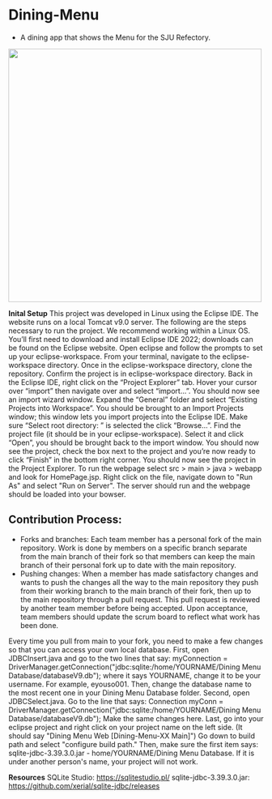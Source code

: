# Dining-Menu
* A dining app that shows the Menu for the SJU Refectory.
<img src="https://user-images.githubusercontent.com/61028069/204590164-ec0885db-7ba0-4670-954c-2e6e27454779.png" width= "500" height = "500">

**Inital Setup**
  This project was developed in Linux using the Eclipse IDE. The website runs on a local Tomcat v9.0 server. The following are the steps necessary to run the project. We recommend working within a Linux OS. You’ll first need to download and install Eclipse IDE 2022; downloads can be found on the Eclipse website. Open eclipse and follow the prompts to set up your eclipse-workspace. From your terminal, navigate to the eclipse-workspace directory. Once in the eclipse-workspace directory, clone the repository. Confirm the project is in eclipse-workspace directory. Back in the Eclipse IDE, right click on the “Project Explorer” tab. Hover your cursor over “import” then navigate over and select “import...”. You should now see an import wizard window. Expand the “General” folder and select “Existing Projects into Workspace”. You should be brought to an Import Projects window; this window lets you import projects into the Eclipse IDE. Make sure “Select root directory: ” is selected the click “Browse...”. Find the project file (it should be in your eclipse-workspace). Select it and click “Open”, you should be brought back to the import window. You should now see the project, check the box next to the project and you’re now ready to click “Finish” in the bottom right corner. You should now see the project in the Project Explorer. To run the webpage select src > main > java > webapp and look for HomePage.jsp. Right click on the file, navigate down to "Run As" and select "Run on Server". The server should run and the webpage should be loaded into your bowser.  

## Contribution Process:
* Forks and branches: Each team member has a personal fork of the main repository. Work is done by members on a specific branch separate from the main branch of their fork so that members can keep the main branch of their personal fork up to date with the main repository.
* Pushing changes: When a member has made satisfactory changes and wants to push the changes all the way to the main repository they push from their working branch to the main branch of their fork, then up to the main repository through a pull request. This pull request is reviewed by another team member before being accepted. Upon acceptance, team members should update the scrum board to reflect what work has been done.

Every time you pull from main to your fork, you need to make a few changes so that you can access your own local database. 
First, open JDBCInsert.java and go to the two lines that say: myConnection = DriverManager.getConnection("jdbc:sqlite:/home/YOURNAME/Dining Menu Database/databaseV9.db"); where it says YOURNAME, change it to be your username. For example, eyouso001. Then, change the database name to the most recent one in your Dining Menu Database folder. 
Second, open JDBCSelect.java. Go to the line that says: Connection myConn = DriverManager.getConnection("jdbc:sqlite:/home/YOURNAME/Dining Menu Database/databaseV9.db");
Make the same changes here. 
Last, go into your eclipse project and right click on your project name on the left side. (It should say "Dining Menu Web [Dining-Menu-XX Main]") Go down to build path and select "configure build path." Then, make sure the first item says: sqlite-jdbc-3.39.3.0.jar - home/YOURNAME/Dining Menu Database. If it is under another person's name, your project will not work. 

**Resources**
SQLite Studio: https://sqlitestudio.pl/
sqlite-jdbc-3.39.3.0.jar: https://github.com/xerial/sqlite-jdbc/releases

